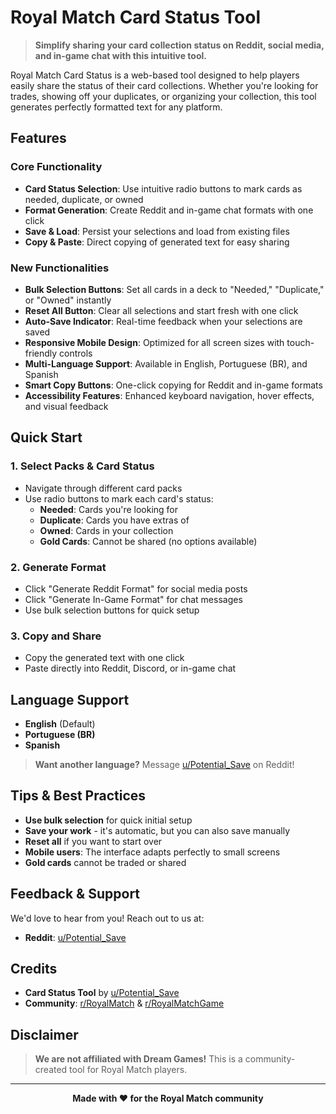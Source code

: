# Royal Match Card Status Tool

> **Simplify sharing your card collection status on Reddit, social media, and in-game chat with this intuitive tool.**

Royal Match Card Status is a web-based tool designed to help players easily share the status of their card collections. Whether you're looking for trades, showing off your duplicates, or organizing your collection, this tool generates perfectly formatted text for any platform.

## Features

### Core Functionality

- **Card Status Selection**: Use intuitive radio buttons to mark cards as needed, duplicate, or owned
- **Format Generation**: Create Reddit and in-game chat formats with one click
- **Save & Load**: Persist your selections and load from existing files
- **Copy & Paste**: Direct copying of generated text for easy sharing

### New Functionalities

- **Bulk Selection Buttons**: Set all cards in a deck to "Needed," "Duplicate," or "Owned" instantly
- **Reset All Button**: Clear all selections and start fresh with one click
- **Auto-Save Indicator**: Real-time feedback when your selections are saved
- **Responsive Mobile Design**: Optimized for all screen sizes with touch-friendly controls
- **Multi-Language Support**: Available in English, Portuguese (BR), and Spanish
- **Smart Copy Buttons**: One-click copying for Reddit and in-game formats
- **Accessibility Features**: Enhanced keyboard navigation, hover effects, and visual feedback

## Quick Start

### 1. **Select Packs & Card Status**

- Navigate through different card packs
- Use radio buttons to mark each card's status:
  - **Needed**: Cards you're looking for
  - **Duplicate**: Cards you have extras of
  - **Owned**: Cards in your collection
  - **Gold Cards**: Cannot be shared (no options available)

### 2. **Generate Format**

- Click "Generate Reddit Format" for social media posts
- Click "Generate In-Game Format" for chat messages
- Use bulk selection buttons for quick setup

### 3. **Copy and Share**

- Copy the generated text with one click
- Paste directly into Reddit, Discord, or in-game chat

## Language Support

- **English** (Default)
- **Portuguese (BR)**
- **Spanish**

> **Want another language?** Message [u/Potential_Save](https://www.reddit.com/user/Potential_Save) on Reddit!

## Tips & Best Practices

- **Use bulk selection** for quick initial setup
- **Save your work** - it's automatic, but you can also save manually
- **Reset all** if you want to start over
- **Mobile users**: The interface adapts perfectly to small screens
- **Gold cards** cannot be traded or shared

## Feedback & Support

We'd love to hear from you! Reach out to us at:

- **Reddit**: [u/Potential_Save](https://www.reddit.com/user/Potential_Save)

## Credits

- **Card Status Tool** by [u/Potential_Save](https://www.reddit.com/user/Potential_Save/)
- **Community**: [r/RoyalMatch](https://www.reddit.com/r/RoyalMatch) & [r/RoyalMatchGame](https://www.reddit.com/r/RoyalMatchGame)

## Disclaimer

> **We are not affiliated with Dream Games!** This is a community-created tool for Royal Match players.

---

<div align="center">

**Made with ❤️ for the Royal Match community**

</div>
